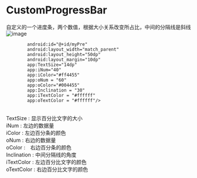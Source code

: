 # CustomProgressBar
自定义的一个进度条，两个数值，根据大小关系改变所占比，中间的分隔线是斜线
![image](https://github.com/chen6665758/CustomProgressBar/blob/master/pic.png)
<br />
```<com.example.cg.custompre.custom.mPre
        android:id="@+id/myPre"
        android:layout_width="match_parent"
        android:layout_height="50dp"
        android:layout_margin="10dp"
        app:TextSize="14dp"
        app:iNum="40"
        app:iColor="#ff4455"
        app:oNum = "60"
        app:oColor="#004455"
        app:Inclination = "30"
        app:iTextColor = "#ffffff"
        app:oTextColor = "#ffffff"/>
```
<br />
TextSize  :  显示百分比文字的大小　　　　　　<br />
iNum      :  左边的数据量　　　　　　　　　　<br />
iColor    :  左边百分条的颜色　　　　　　　　<br />
oNum      :  右边的数据量　　　　　　　　　　<br />
oColor    :　右边百分条的颜色　　　　　　　　<br />
Inclination : 中间分隔线的角度　　　　　　　 <br />
iTextColor  : 左边百分比文字的颜色           <br />
oTextColor  : 右边百分比文字的颜色
